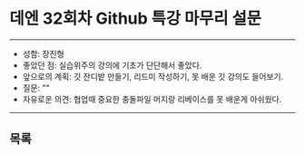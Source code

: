 # 데엔 32회차 Github 특강 마무리 설문
---
- 성함: 장진형
- 좋았던 점: 실습위주의 강의에 기초가 단단해서 좋았다.
- 앞으로의 계획: 깃 잔디밭 만들기, 리드미 작성하기, 못 배운 깃 강의도 들어보기.
- 질문: ""
- 자유로운 의견: 협업때 중요한 충돌파일 머지랑 리베이스를 못 배운게 아쉬웠다.
----
## 목록
